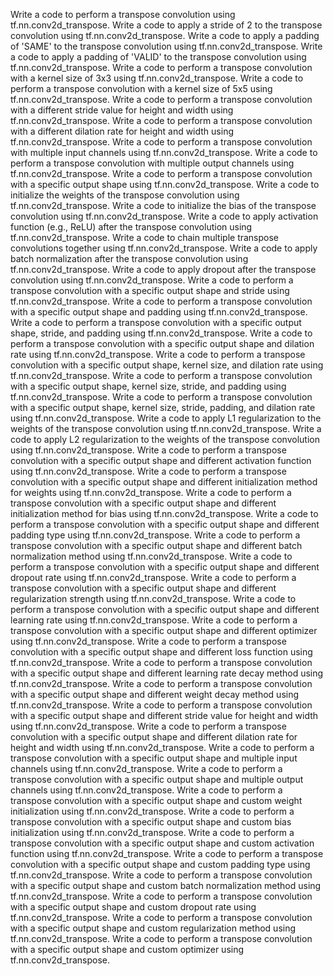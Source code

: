 Write a code to perform a transpose convolution using tf.nn.conv2d_transpose.
Write a code to apply a stride of 2 to the transpose convolution using tf.nn.conv2d_transpose.
Write a code to apply a padding of 'SAME' to the transpose convolution using tf.nn.conv2d_transpose.
Write a code to apply a padding of 'VALID' to the transpose convolution using tf.nn.conv2d_transpose.
Write a code to perform a transpose convolution with a kernel size of 3x3 using tf.nn.conv2d_transpose.
Write a code to perform a transpose convolution with a kernel size of 5x5 using tf.nn.conv2d_transpose.
Write a code to perform a transpose convolution with a different stride value for height and width using tf.nn.conv2d_transpose.
Write a code to perform a transpose convolution with a different dilation rate for height and width using tf.nn.conv2d_transpose.
Write a code to perform a transpose convolution with multiple input channels using tf.nn.conv2d_transpose.
Write a code to perform a transpose convolution with multiple output channels using tf.nn.conv2d_transpose.
Write a code to perform a transpose convolution with a specific output shape using tf.nn.conv2d_transpose.
Write a code to initialize the weights of the transpose convolution using tf.nn.conv2d_transpose.
Write a code to initialize the bias of the transpose convolution using tf.nn.conv2d_transpose.
Write a code to apply activation function (e.g., ReLU) after the transpose convolution using tf.nn.conv2d_transpose.
Write a code to chain multiple transpose convolutions together using tf.nn.conv2d_transpose.
Write a code to apply batch normalization after the transpose convolution using tf.nn.conv2d_transpose.
Write a code to apply dropout after the transpose convolution using tf.nn.conv2d_transpose.
Write a code to perform a transpose convolution with a specific output shape and stride using tf.nn.conv2d_transpose.
Write a code to perform a transpose convolution with a specific output shape and padding using tf.nn.conv2d_transpose.
Write a code to perform a transpose convolution with a specific output shape, stride, and padding using tf.nn.conv2d_transpose.
Write a code to perform a transpose convolution with a specific output shape and dilation rate using tf.nn.conv2d_transpose.
Write a code to perform a transpose convolution with a specific output shape, kernel size, and dilation rate using tf.nn.conv2d_transpose.
Write a code to perform a transpose convolution with a specific output shape, kernel size, stride, and padding using tf.nn.conv2d_transpose.
Write a code to perform a transpose convolution with a specific output shape, kernel size, stride, padding, and dilation rate using tf.nn.conv2d_transpose.
Write a code to apply L1 regularization to the weights of the transpose convolution using tf.nn.conv2d_transpose.
Write a code to apply L2 regularization to the weights of the transpose convolution using tf.nn.conv2d_transpose.
Write a code to perform a transpose convolution with a specific output shape and different activation function using tf.nn.conv2d_transpose.
Write a code to perform a transpose convolution with a specific output shape and different initialization method for weights using tf.nn.conv2d_transpose.
Write a code to perform a transpose convolution with a specific output shape and different initialization method for bias using tf.nn.conv2d_transpose.
Write a code to perform a transpose convolution with a specific output shape and different padding type using tf.nn.conv2d_transpose.
Write a code to perform a transpose convolution with a specific output shape and different batch normalization method using tf.nn.conv2d_transpose.
Write a code to perform a transpose convolution with a specific output shape and different dropout rate using tf.nn.conv2d_transpose.
Write a code to perform a transpose convolution with a specific output shape and different regularization strength using tf.nn.conv2d_transpose.
Write a code to perform a transpose convolution with a specific output shape and different learning rate using tf.nn.conv2d_transpose.
Write a code to perform a transpose convolution with a specific output shape and different optimizer using tf.nn.conv2d_transpose.
Write a code to perform a transpose convolution with a specific output shape and different loss function using tf.nn.conv2d_transpose.
Write a code to perform a transpose convolution with a specific output shape and different learning rate decay method using tf.nn.conv2d_transpose.
Write a code to perform a transpose convolution with a specific output shape and different weight decay method using tf.nn.conv2d_transpose.
Write a code to perform a transpose convolution with a specific output shape and different stride value for height and width using tf.nn.conv2d_transpose.
Write a code to perform a transpose convolution with a specific output shape and different dilation rate for height and width using tf.nn.conv2d_transpose.
Write a code to perform a transpose convolution with a specific output shape and multiple input channels using tf.nn.conv2d_transpose.
Write a code to perform a transpose convolution with a specific output shape and multiple output channels using tf.nn.conv2d_transpose.
Write a code to perform a transpose convolution with a specific output shape and custom weight initialization using tf.nn.conv2d_transpose.
Write a code to perform a transpose convolution with a specific output shape and custom bias initialization using tf.nn.conv2d_transpose.
Write a code to perform a transpose convolution with a specific output shape and custom activation function using tf.nn.conv2d_transpose.
Write a code to perform a transpose convolution with a specific output shape and custom padding type using tf.nn.conv2d_transpose.
Write a code to perform a transpose convolution with a specific output shape and custom batch normalization method using tf.nn.conv2d_transpose.
Write a code to perform a transpose convolution with a specific output shape and custom dropout rate using tf.nn.conv2d_transpose.
Write a code to perform a transpose convolution with a specific output shape and custom regularization method using tf.nn.conv2d_transpose.
Write a code to perform a transpose convolution with a specific output shape and custom optimizer using tf.nn.conv2d_transpose.